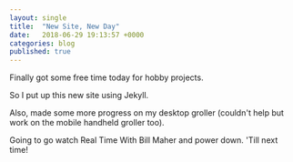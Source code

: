 ```yaml
---
layout: single
title:  "New Site, New Day"
date:   2018-06-29 19:13:57 +0000
categories: blog
published: true
---
```


Finally got some free time today for hobby projects. 

So I put up this new site using Jekyll.  

Also, made some more progress on my desktop groller (couldn't help but work on the mobile handheld groller too).

Going to go watch Real Time With Bill Maher and power down.  'Till next time!